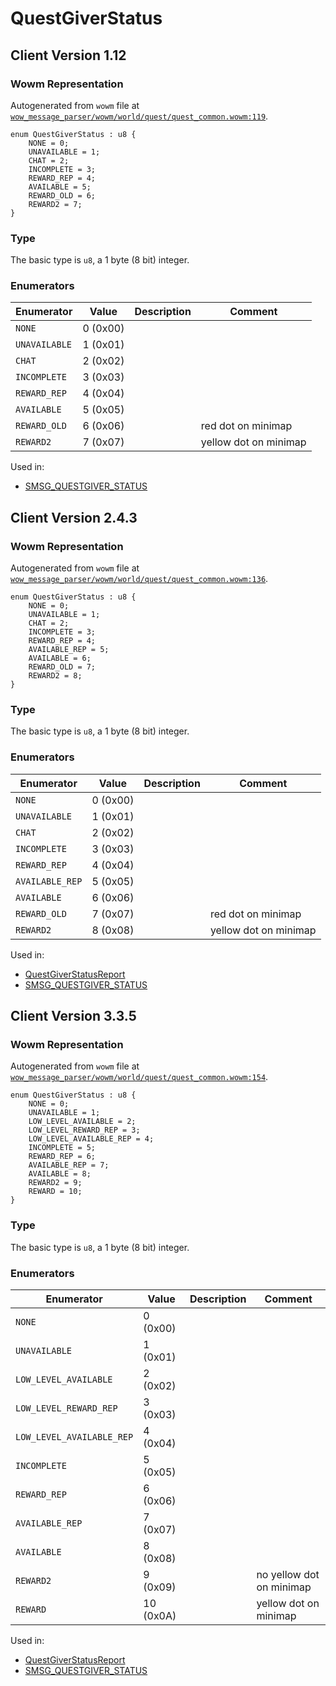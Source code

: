 # QuestGiverStatus

## Client Version 1.12

### Wowm Representation

Autogenerated from `wowm` file at [`wow_message_parser/wowm/world/quest/quest_common.wowm:119`](https://github.com/gtker/wow_messages/tree/main/wow_message_parser/wowm/world/quest/quest_common.wowm#L119).

```rust,ignore
enum QuestGiverStatus : u8 {
    NONE = 0;
    UNAVAILABLE = 1;
    CHAT = 2;
    INCOMPLETE = 3;
    REWARD_REP = 4;
    AVAILABLE = 5;
    REWARD_OLD = 6;
    REWARD2 = 7;
}
```
### Type
The basic type is `u8`, a 1 byte (8 bit) integer.
### Enumerators
| Enumerator | Value  | Description | Comment |
| --------- | -------- | ----------- | ------- |
| `NONE` | 0 (0x00) |  |  |
| `UNAVAILABLE` | 1 (0x01) |  |  |
| `CHAT` | 2 (0x02) |  |  |
| `INCOMPLETE` | 3 (0x03) |  |  |
| `REWARD_REP` | 4 (0x04) |  |  |
| `AVAILABLE` | 5 (0x05) |  |  |
| `REWARD_OLD` | 6 (0x06) |  | red dot on minimap |
| `REWARD2` | 7 (0x07) |  | yellow dot on minimap |

Used in:
* [SMSG_QUESTGIVER_STATUS](smsg_questgiver_status.md)

## Client Version 2.4.3

### Wowm Representation

Autogenerated from `wowm` file at [`wow_message_parser/wowm/world/quest/quest_common.wowm:136`](https://github.com/gtker/wow_messages/tree/main/wow_message_parser/wowm/world/quest/quest_common.wowm#L136).

```rust,ignore
enum QuestGiverStatus : u8 {
    NONE = 0;
    UNAVAILABLE = 1;
    CHAT = 2;
    INCOMPLETE = 3;
    REWARD_REP = 4;
    AVAILABLE_REP = 5;
    AVAILABLE = 6;
    REWARD_OLD = 7;
    REWARD2 = 8;
}
```
### Type
The basic type is `u8`, a 1 byte (8 bit) integer.
### Enumerators
| Enumerator | Value  | Description | Comment |
| --------- | -------- | ----------- | ------- |
| `NONE` | 0 (0x00) |  |  |
| `UNAVAILABLE` | 1 (0x01) |  |  |
| `CHAT` | 2 (0x02) |  |  |
| `INCOMPLETE` | 3 (0x03) |  |  |
| `REWARD_REP` | 4 (0x04) |  |  |
| `AVAILABLE_REP` | 5 (0x05) |  |  |
| `AVAILABLE` | 6 (0x06) |  |  |
| `REWARD_OLD` | 7 (0x07) |  | red dot on minimap |
| `REWARD2` | 8 (0x08) |  | yellow dot on minimap |

Used in:
* [QuestGiverStatusReport](questgiverstatusreport.md)
* [SMSG_QUESTGIVER_STATUS](smsg_questgiver_status.md)

## Client Version 3.3.5

### Wowm Representation

Autogenerated from `wowm` file at [`wow_message_parser/wowm/world/quest/quest_common.wowm:154`](https://github.com/gtker/wow_messages/tree/main/wow_message_parser/wowm/world/quest/quest_common.wowm#L154).

```rust,ignore
enum QuestGiverStatus : u8 {
    NONE = 0;
    UNAVAILABLE = 1;
    LOW_LEVEL_AVAILABLE = 2;
    LOW_LEVEL_REWARD_REP = 3;
    LOW_LEVEL_AVAILABLE_REP = 4;
    INCOMPLETE = 5;
    REWARD_REP = 6;
    AVAILABLE_REP = 7;
    AVAILABLE = 8;
    REWARD2 = 9;
    REWARD = 10;
}
```
### Type
The basic type is `u8`, a 1 byte (8 bit) integer.
### Enumerators
| Enumerator | Value  | Description | Comment |
| --------- | -------- | ----------- | ------- |
| `NONE` | 0 (0x00) |  |  |
| `UNAVAILABLE` | 1 (0x01) |  |  |
| `LOW_LEVEL_AVAILABLE` | 2 (0x02) |  |  |
| `LOW_LEVEL_REWARD_REP` | 3 (0x03) |  |  |
| `LOW_LEVEL_AVAILABLE_REP` | 4 (0x04) |  |  |
| `INCOMPLETE` | 5 (0x05) |  |  |
| `REWARD_REP` | 6 (0x06) |  |  |
| `AVAILABLE_REP` | 7 (0x07) |  |  |
| `AVAILABLE` | 8 (0x08) |  |  |
| `REWARD2` | 9 (0x09) |  | no yellow dot on minimap |
| `REWARD` | 10 (0x0A) |  | yellow dot on minimap |

Used in:
* [QuestGiverStatusReport](questgiverstatusreport.md)
* [SMSG_QUESTGIVER_STATUS](smsg_questgiver_status.md)

